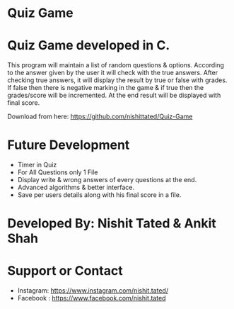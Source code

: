 # Quiz Game

# Quiz Game developed in C.
This program will maintain a list of random questions & options. According to the answer given by the user it will check with the true answers. After checking true answers, it will display the result by true or false with grades. If false then there is negative marking in the game & if true then the grades/score will be incremented. At the end result will be displayed with final score.  

Download from here: https://github.com/nishittated/Quiz-Game
 
# Future Development
* Timer in Quiz
* For All Questions only 1 File
* Display write & wrong answers of every questions at the end.
* Advanced algorithms & better interface.
* Save per users details along with his final score in a file. 

# Developed By: Nishit Tated & Ankit Shah

# Support or Contact
* Instagram: https://www.instagram.com/nishit.tated/
* Facebook : https://www.facebook.com/nishit.tated

